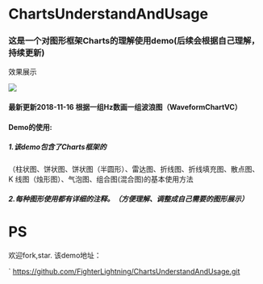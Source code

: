 # ChartsUnderstandAndUsage
### 这是一个对图形框架Charts的理解使用demo(后续会根据自己理解，持续更新)
效果展示
 
 ![](./ChartsUnderstandAndUsage/效果图.gif)


#### 最新更新2018-11-16  根据一组Hz数画一组波浪图（WaveformChartVC）
#### Demo的使用:
##### 1.该demo包含了Charts框架的
（柱状图、饼状图、饼状图（半圆形）、雷达图、折线图、折线填充图、散点图、K 线图（烛形图）、气泡图、组合图(混合图)的基本使用方法
##### 2.每种图形使用都有详细的注释。（方便理解、调整成自己需要的图形展示）
 
 
# PS

 欢迎fork,star.
 该demo地址：
 
 `
https://github.com/FighterLightning/ChartsUnderstandAndUsage.git

